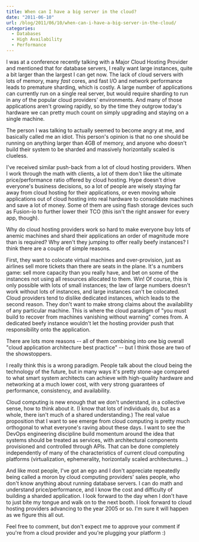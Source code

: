 ```yaml
---
title: When can I have a big server in the cloud?
date: "2011-06-10"
url: /blog/2011/06/10/when-can-i-have-a-big-server-in-the-cloud/
categories:
  - Databases
  - High Availability
  - Performance
---
```

I was at a conference recently talking with a Major Cloud Hosting Provider and mentioned that for database servers, I really want large instances, quite a bit larger than the largest I can get now. The lack of cloud servers with lots of memory, many *fast* cores, and fast I/O and network performance leads to premature sharding, which is costly. A large number of applications can currently run on a single real server, but would require sharding to run in any of the popular cloud providers' environments. And many of those applications aren't growing rapidly, so by the time they outgrow today's hardware we can pretty much count on simply upgrading and staying on a single machine.

The person I was talking to actually seemed to become angry at me, and basically called me an idiot. This person's opinion is that no one should be running on anything larger than 4GB of memory, and anyone who doesn't build their system to be sharded and massively horizontally scaled is clueless.

I've received similar push-back from a lot of cloud hosting providers. When I work through the math with clients, a lot of them don't like the ultimate price/performance ratio offered by cloud hosting. Hype doesn't drive everyone's business decisions, so a lot of people are wisely staying far away from cloud hosting for their applications, or even moving whole applications out of cloud hosting into real hardware to consolidate machines and save a lot of money. Some of them are using flash storage devices such as Fusion-io to further lower their TCO (this isn't the right answer for every app, though).

Why do cloud hosting providers work so hard to make everyone buy lots of anemic machines and shard their applications an order of magnitude more than is required? Why aren't they jumping to offer really beefy instances? I think there are a couple of simple reasons.

First, they want to colocate virtual machines and over-provision, just as airlines sell more tickets than there are seats in the plane. It's a numbers game: sell more capacity than you really have, and bet on some of the instances not using all resources allocated to them. Win! Of course, this is only possible with lots of small instances; the law of large numbers doesn't work without lots of instances, and large instances can't be colocated. Cloud providers tend to dislike dedicated instances, which leads to the second reason. They don't want to make strong claims about the availability of any particular machine. This is where the cloud paradigm of "you must build to recover from machines vanishing without warning" comes from. A dedicated beefy instance wouldn't let the hosting provider push that responsibility onto the application.

There are lots more reasons -- all of them combining into one big overall "cloud application architecture best practice" -- but I think those are two of the showstoppers.

I really think this is a wrong paradigm. People talk about the cloud being the technology of the future, but in many ways it's pretty stone-age compared to what smart system architects can achieve with high-quality hardware and networking at a much lower cost, with very strong guarantees of performance, consistency, and availability.

Cloud computing is new enough that we don't understand, in a collective sense, how to think about it. (I know that lots of individuals do, but as a whole, there isn't much of a shared understanding.) The real value proposition that I want to see emerge from cloud computing is pretty much orthogonal to what everyone's raving about these days. I want to see the DevOps engineering discipline build momentum around the idea that systems should be treated as services, with architectural components provisioned and controlled through APIs. That can be done completely independently of many of the characteristics of current cloud computing platforms (virtualization, ephemerality, horizontally scaled architectures...)

And like most people, I've got an ego and I don't appreciate repeatedly being called a moron by cloud computing providers' sales people, who don't know anything about running database servers. I can do math and understand price/performance, and I know the cost and difficulty of building a sharded application. I look forward to the day when I don't have to just bite my tongue and walk on to the next booth. I look forward to cloud hosting providers advancing to the year 2005 or so. I'm sure it will happen as we figure this all out.

Feel free to comment, but don't expect me to approve your comment if you're from a cloud provider and you're plugging your platform :)


